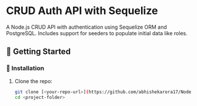 # CRUD Auth API with Sequelize

A Node.js CRUD API with authentication using Sequelize ORM and PostgreSQL. Includes support for seeders to populate initial data like roles.

## 🚀 Getting Started

### 🔧 Installation

1. Clone the repo:

   ```bash
   git clone [<your-repo-url>](https://github.com/abhishekarora17/Node-Sequelize.git)
   cd <project-folder>
